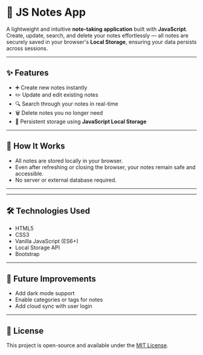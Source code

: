 # 📒 JS Notes App

A lightweight and intuitive **note-taking application** built with **JavaScript**.  
Create, update, search, and delete your notes effortlessly — all notes are securely saved in your browser's **Local Storage**, ensuring your data persists across sessions.

---

## ✨ Features
- ➕ Create new notes instantly
- ✏️ Update and edit existing notes
- 🔍 Search through your notes in real-time
- 🗑️ Delete notes you no longer need
- 💾 Persistent storage using **JavaScript Local Storage**

---

## 🚀 How It Works
- All notes are stored locally in your browser.
- Even after refreshing or closing the browser, your notes remain safe and accessible.
- No server or external database required.

---


---

## 🛠️ Technologies Used
- HTML5
- CSS3
- Vanilla JavaScript (ES6+)
- Local Storage API
- Bootstrap

---

## 🚧 Future Improvements
- Add dark mode support
- Enable categories or tags for notes
- Add cloud sync with user login

---

## 📜 License
This project is open-source and available under the [MIT License](LICENSE).

